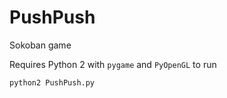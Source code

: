 # PushPush

Sokoban game

Requires Python 2 with `pygame` and `PyOpenGL` to run

```sh
python2 PushPush.py
```